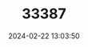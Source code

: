 ---
title: "33387"
category: "Hopea gregaria"
draft: false
date: 2024-02-22 13:03:50
languages:
  Indonesian: ["Balau pooti"]
  Undetermined: ["Giam", "Kamura", "Mandonor", "Pooti"]
---
